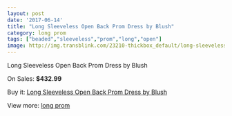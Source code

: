```yaml
---
layout: post
date: '2017-06-14'
title: "Long Sleeveless Open Back Prom Dress by Blush"
category: long prom
tags: ["beaded","sleeveless","prom","long","open"]
image: http://img.transblink.com/23210-thickbox_default/long-sleeveless-open-back-prom-dress-by-blush.jpg
---
```

Long Sleeveless Open Back Prom Dress by Blush

On Sales: **$432.99**
<a href="https://www.transblink.com/en/long-prom/7358-long-sleeveless-open-back-prom-dress-by-blush.html"><amp-img layout="responsive" width="600" height="600" src="//img.transblink.com/23210-thickbox_default/long-sleeveless-open-back-prom-dress-by-blush.jpg" alt="Long Sleeveless Open Back Prom Dress by Blush 0" /></a>
<a href="https://www.transblink.com/en/long-prom/7358-long-sleeveless-open-back-prom-dress-by-blush.html"><amp-img layout="responsive" width="600" height="600" src="//img.transblink.com/23214-thickbox_default/long-sleeveless-open-back-prom-dress-by-blush.jpg" alt="Long Sleeveless Open Back Prom Dress by Blush 1" /></a>
<a href="https://www.transblink.com/en/long-prom/7358-long-sleeveless-open-back-prom-dress-by-blush.html"><amp-img layout="responsive" width="600" height="600" src="//img.transblink.com/23213-thickbox_default/long-sleeveless-open-back-prom-dress-by-blush.jpg" alt="Long Sleeveless Open Back Prom Dress by Blush 2" /></a>
<a href="https://www.transblink.com/en/long-prom/7358-long-sleeveless-open-back-prom-dress-by-blush.html"><amp-img layout="responsive" width="600" height="600" src="//img.transblink.com/23212-thickbox_default/long-sleeveless-open-back-prom-dress-by-blush.jpg" alt="Long Sleeveless Open Back Prom Dress by Blush 3" /></a>
<a href="https://www.transblink.com/en/long-prom/7358-long-sleeveless-open-back-prom-dress-by-blush.html"><amp-img layout="responsive" width="600" height="600" src="//img.transblink.com/23211-thickbox_default/long-sleeveless-open-back-prom-dress-by-blush.jpg" alt="Long Sleeveless Open Back Prom Dress by Blush 4" /></a>

Buy it: [Long Sleeveless Open Back Prom Dress by Blush](https://www.transblink.com/en/long-prom/7358-long-sleeveless-open-back-prom-dress-by-blush.html "Long Sleeveless Open Back Prom Dress by Blush")

View more: [long prom](https://www.transblink.com/en/58-long-prom "long prom")